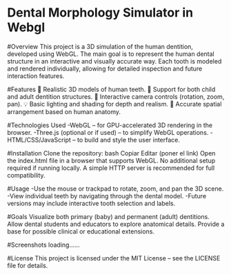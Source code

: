 # Dental Morphology Simulator in Webgl
#Overview
This project is a 3D simulation of the human dentition, developed using WebGL. The main goal is to represent the human dental structure in an interactive and visually accurate way. Each tooth is modeled and rendered individually, allowing for detailed inspection and future interaction features.

#Features
🦷 Realistic 3D models of human teeth.
👶 Support for both child and adult dentition structures.
🔄 Interactive camera controls (rotation, zoom, pan).
💡 Basic lighting and shading for depth and realism.
📐 Accurate spatial arrangement based on human anatomy.

#Technologies Used
-WebGL – for GPU-accelerated 3D rendering in the browser.
-Three.js (optional or if used) – to simplify WebGL operations.
-HTML/CSS/JavaScript – to build and style the user interface.

#Installation
Clone the repository:
bash
Copiar
Editar
(poner el link)
Open the index.html file in a browser that supports WebGL.
No additional setup required if running locally. A simple HTTP server is recommended for full compatibility.

#Usage
-Use the mouse or trackpad to rotate, zoom, and pan the 3D scene.
-View individual teeth by navigating through the dental model.
-Future versions may include interactive tooth selection and labels.

#Goals
Visualize both primary (baby) and permanent (adult) dentitions.
Allow dental students and educators to explore anatomical details.
Provide a base for possible clinical or educational extensions.

#Screenshots
loading......

#License
This project is licensed under the MIT License – see the LICENSE file for details.
